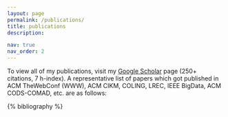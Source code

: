 ```yaml
---
layout: page
permalink: /publications/
title: publications
description: 

nav: true
nav_order: 2
---
```

To view all of my publications, visit my <a href="https://scholar.google.com/citations?hl=en&user=7Jm4_McAAAAJ" target="_blank">Google Scholar</a> page (250+ citations, 7 h-index). A representative list of papers which got published in ACM TheWebConf (WWW), ACM CIKM, COLING, LREC, IEEE BigData, ACM CODS-COMAD, etc. are as follows:
<!-- _pages/publications.md -->


<div class="publications">

 {% bibliography %} 

</div>


